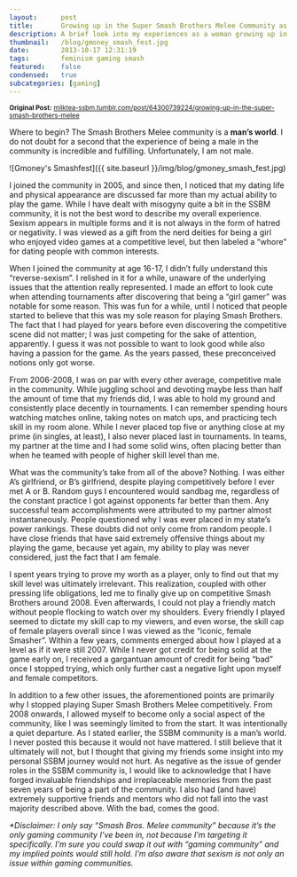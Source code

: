 ```yaml
---
layout:      post
title:       Growing up in the Super Smash Brothers Melee Community as a Girl
description: A brief look into my experiences as a woman growing up in the competitive Smash Brothers community.
thumbnail:   /blog/gmoney_smash_fest.jpg
date:        2013-10-17 12:31:19
tags:        feminism gaming smash
featured:    false
condensed:   true
subcategories: [gaming]
---
```


<small>__Original Post:__ <a href="http://milktea-ssbm.tumblr.com/post/64300739224/growing-up-in-the-super-smash-brothers-melee" target="_blank">milktea-ssbm.tumblr.com/post/64300739224/growing-up-in-the-super-smash-brothers-melee</a></small>

Where to begin? The Smash Brothers Melee community is a __man’s world__. I do not doubt for a second that the experience of being a male in the community is incredible and fulfilling. Unfortunately, I am not male.

![Gmoney's Smashfest]({{ site.baseurl }}/img/blog/gmoney_smash_fest.jpg)

I joined the community in 2005, and since then, I noticed that my dating life and physical appearance are discussed far more than my actual ability to play the game. While I have dealt with misogyny quite a bit in the SSBM community, it is not the best word to describe my overall experience. Sexism appears in multiple forms and it is not always in the form of hatred or negativity. I was viewed as a gift from the nerd deities for being a girl who enjoyed video games at a competitive level, but then labeled a “whore" for dating people with common interests.

When I joined the community at age 16-17, I didn’t fully understand this “reverse-sexism”. I relished in it for a while, unaware of the underlying issues that the attention really represented. I made an effort to look cute when attending tournaments after discovering that being a “girl gamer” was notable for some reason. This was fun for a while, until I noticed that people started to believe that this was my sole reason for playing Smash Brothers. The fact that I had played for years before even discovering the competitive scene did not matter; I was just competing for the sake of attention, apparently. I guess it was not possible to want to look good while also having a passion for the game. As the years passed, these preconceived notions only got worse.

From 2006-2008, I was on par with every other average, competitive male in the community. While juggling school and devoting maybe less than half the amount of time that my friends did, I was able to hold my ground and consistently place decently in tournaments. I can remember spending hours watching matches online, taking notes on match ups, and practicing tech skill in my room alone. While I never placed top five or anything close at my prime (in singles, at least), I also never placed last in tournaments. In teams, my partner at the time and I had some solid wins, often placing better than when he teamed with people of higher skill level than me.

What was the community’s take from all of the above? Nothing. I was either A’s girlfriend, or B’s girlfriend, despite playing competitively before I ever met A or B. Random guys I encountered would sandbag me, regardless of the constant practice I got against opponents far better than them. Any successful team accomplishments were attributed to my partner almost instantaneously. People questioned why I was ever placed in my state’s power rankings. These doubts did not only come from random people. I have close friends that have said extremely offensive things about my playing the game, because yet again, my ability to play was never considered, just the fact that I am female.

I spent years trying to prove my worth as a player, only to find out that my skill level was ultimately irrelevant. This realization, coupled with other pressing life obligations, led me to finally give up on competitive Smash Brothers around 2008. Even afterwards, I could not play a friendly match without people flocking to watch over my shoulders. Every friendly I played seemed to dictate my skill cap to my viewers, and even worse, the skill cap of female players overall since I was viewed as the “iconic, female Smasher”. Within a few years, comments emerged about how I played at a level as if it were still 2007. While I never got credit for being solid at the game early on, I received a gargantuan amount of credit for being “bad” once I stopped trying, which only further cast a negative light upon myself and female competitors.

In addition to a few other issues, the aforementioned points are primarily why I stopped playing Super Smash Brothers Melee competitively. From 2008 onwards, I allowed myself to become only a social aspect of the community, like I was seemingly limited to from the start. It was intentionally a quiet departure. As I stated earlier, the SSBM community is a man’s world. I never posted this because it would not have mattered. I still believe that it ultimately will not, but I thought that giving my friends some insight into my personal SSBM journey would not hurt. As negative as the issue of gender roles in the SSBM community is, I would like to acknowledge that I have forged invaluable friendships and irreplaceable memories from the past seven years of being a part of the community. I also had (and have) extremely supportive friends and mentors who did not fall into the vast majority described above. With the bad, comes the good.

_*Disclaimer: I only say “Smash Bros. Melee community” because it’s the only gaming community I’ve been in, not because I’m targeting it specifically. I’m sure you could swap it out with “gaming community” and my implied points would still hold. I’m also aware that sexism is not only an issue within gaming communities._